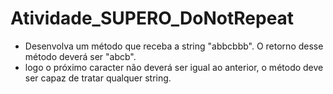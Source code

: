 # Atividade_SUPERO_DoNotRepeat

* Desenvolva um método que receba a string "abbcbbb". O retorno desse método deverá ser "abcb".          
* logo o próximo caracter não deverá ser igual ao anterior, o método deve ser capaz de tratar qualquer string.
